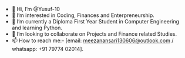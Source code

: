 - 👋 Hi, I’m @Yusuf-10
- 👀 I’m interested in Coding, Finances and Enterpreneurship.
- 🌱 I’m currently a Diploma First Year Student in Computer Engineering and learning Python.
- 💞️ I’m looking to collaborate on Projects and Finance related Studies.
- 📫 How to reach me:- [email: meezanansari130606@outlook.com / whatsapp: +91 79774 02014].

<!---
Yusuf-10/Yusuf-10 is a ✨ special ✨ repository because its `README.md` (this file) appears on your GitHub profile.
You can click the Preview link to take a look at your changes.
--->
